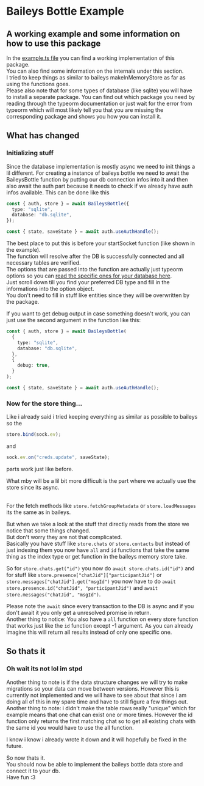 # Baileys Bottle Example

## A working example and some information on how to use this package

In the [example.ts file](https://github.com/deadlinecode/baileys-bottle/blob/master/src/example/example.ts) you can find a working implementation of this package.<br/>
You can also find some information on the internals under this section.<br/>
I tried to keep things as similar to baileys makeInMemoryStore as far as using the functions goes.<br/>
Please also note that for some types of database (like sqlite) you will have to install a separate package. You can find out which package you need by reading through the typeorm documentation or just wait for the error from typeorm which will most likely tell you that you are missing the corresponding package and shows you how you can install it.

## What has changed

### Initializing stuff

Since the database implementation is mostly async we need to init things a lil different.
For creating a instance of baileys bottle we need to await the BaileysBottle function by putting our db connection infos into it and then also await the auth part because it needs to check if we already have auth infos available.
This can be done like this

```ts
const { auth, store } = await BaileysBottle({
  type: "sqlite",
  database: "db.sqlite",
});

const { state, saveState } = await auth.useAuthHandle();
```

The best place to put this is before your startSocket function (like shown in the example).<br/>
The function will resolve after the DB is successfully connected and all necessary tables are verified.<br/>
The options that are passed into the function are actually just typeorm options so you can [read the specific ones for your database here](https://typeorm.io/data-source-options#mysql--mariadb-data-source-options).<br/>
Just scroll down till you find your preferred DB type and fill in the informations into the option object.<br/>
You don't need to fill in stuff like entities since they will be overwritten by the package.<br/>

If you want to get debug output in case something doesn't work, you can just use the second argument in the function like this:

```ts
const { auth, store } = await BaileysBottle(
  {
    type: "sqlite",
    database: "db.sqlite",
  },
  {
    debug: true,
  }
);

const { state, saveState } = await auth.useAuthHandle();
```

### Now for the store thing...

Like i already said i tried keeping everything as similar as possible to baileys so the

```ts
store.bind(sock.ev);
```

and

```ts
sock.ev.on("creds.update", saveState);
```

parts work just like before.

What mby will be a lil bit more difficult is the part where we actually use the store since its async.<br/><br/>

For the fetch methods like `store.fetchGroupMetadata` or `store.loadMessages` its the same as in baileys.

But when we take a look at the stuff that directly reads from the store we notice that some things changed.<br/>
But don't worry they are not that complicated.<br/>
Basically you have stuff like `store.chats` or `store.contacts` but instead of just indexing them you now have `all` and `id` functions that take the same thing as the index type or get function in the baileys memory store take.

So for `store.chats.get("id")` you now do `await store.chats.id("id")` and for stuff like `store.presence["chatJid"]["participantJid"]` or `store.messages["chatJid"].get("msgId")` you now have to do `await store.presence.id("chatJid", "participantJid")` and `await store.messages("chatJid", "msgId")`.

Please note the `await` since every transaction to the DB is async and if you don't await it you only get a unresolved promise in return.<br/>
Another thing to notice: You also have a `all` function on every store function that works just like the `id` function except -1 argument. As you can already imagine this will return all results instead of only one specific one.

## So thats it

### Oh wait its not lol im stpd
Another thing to note is if the data structure changes we will try to make migrations so your data can move between versions. However this is currently not implemented and we will have to see about that since i am doing all of this in my spare time and have to still figure a few things out. <br/>
Another thing to note: i didn't make the table rows really "unique" which for example means that one chat can exist one or more times. However the id function only returns the first matching chat so to get all existing chats with the same id you would have to use the all function.

I know i know i already wrote it down and it will hopefully be fixed in the future.

So now thats it.<br/>
You should now be able to implement the baileys bottle data store and connect it to your db.<br/>
Have fun :3
